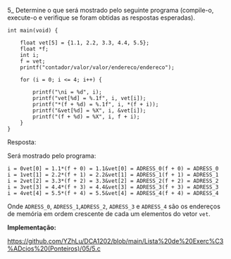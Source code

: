 5_ Determine o que será mostrado pelo seguinte programa 
(compile-o, execute-o e verifique se foram obtidas 
as respostas esperadas).

```
int main(void) {

    float vet[5] = {1.1, 2.2, 3.3, 4.4, 5.5};
    float *f;
    int i;
    f = vet;
    printf("contador/valor/valor/endereco/endereco");

    for (i = 0; i <= 4; i++) {

        printf("\ni = %d", i);
        printf("vet[%d] = %.1f", i, vet[i]);
        printf("*(f + %d) = %.1f", i, *(f + i));
        printf("&vet[%d] = %X", i, &vet[i]);
        printf("(f + %d) = %X", i, f + i);
    }
}
```
Resposta:

Será mostrado pelo programa:

```
i = 0vet[0] = 1.1*(f + 0) = 1.1&vet[0] = ADRESS_0(f + 0) = ADRESS_0
i = 1vet[1] = 2.2*(f + 1) = 2.2&vet[1] = ADRESS_1(f + 1) = ADRESS_1
i = 2vet[2] = 3.3*(f + 2) = 3.3&vet[2] = ADRESS_2(f + 2) = ADRESS_2
i = 3vet[3] = 4.4*(f + 3) = 4.4&vet[3] = ADRESS_3(f + 3) = ADRESS_3
i = 4vet[4] = 5.5*(f + 4) = 5.5&vet[4] = ADRESS_4(f + 4) = ADRESS_4
```

Onde `ADRESS_0`, `ADRESS_1`,`ADRESS_2`, `ADRESS_3` e `ADRESS_4` são os endereços de memória em ordem crescente de cada um elementos do vetor `vet`.

**Implementação:**

https://github.com/YZhLu/DCA1202/blob/main/Lista%20de%20Exerc%C3%ADcios%20(Ponteiros)/05/5.c
